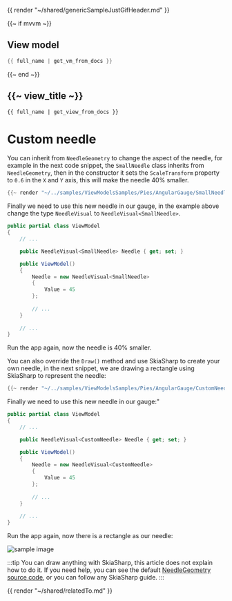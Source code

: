 {{ render "~/shared/genericSampleJustGifHeader.md" }}

{{~ if mvvm ~}}
## View model

```csharp
{{ full_name | get_vm_from_docs }}
```
{{~ end ~}}

## {{~ view_title ~}}

```
{{ full_name | get_view_from_docs }}
```

# Custom needle

You can inherit from `NeedleGeometry` to change the aspect of the needle, for example in the next code snippet, 
the `SmallNeedle` class inherits from `NeedleGeometry`, then in the constructor it sets the `ScaleTransform`
property to `0.6` in the `X` and `Y` axis, this will make the needle 40% smaller.

```csharp
{{~ render "~/../samples/ViewModelsSamples/Pies/AngularGauge/SmallNeedle.cs" ~}}
```

Finally we need to use this new needle in our gauge, in the example above change the type `NeedleVisual`
to `NeedleVisual<SmallNeedle>`.

```csharp
public partial class ViewModel
{
    // ...

    public NeedleVisual<SmallNeedle> Needle { get; set; }

    public ViewModel()
    {
        Needle = new NeedleVisual<SmallNeedle>
        {
            Value = 45
        };
        
        // ...
    }
    
    // ...
}
```

Run the app again, now the needle is 40% smaller.

You can also override the `Draw()` method and use SkiaSharp to create your own needle, in the next snippet,
we are drawing a rectangle using SkiaSharp to represent the needle:

```csharp
{{~ render "~/../samples/ViewModelsSamples/Pies/AngularGauge/CustomNeedle.cs" ~}}
```

Finally we need to use this new needle in our gauge:"

```csharp
public partial class ViewModel
{
    // ...

    public NeedleVisual<CustomNeedle> Needle { get; set; }

    public ViewModel()
    {
        Needle = new NeedleVisual<CustomNeedle>
        {
            Value = 45
        };
        
        // ...
    }
    
    // ...
}
```

Run the app again, now there is a rectangle as our needle:

<div class="text-center sample-img">
    <img src="{{ assets_url }}/docs/{{ unique_name }}/needle-rect.png" alt="sample image" />
</div>

:::tip
You can draw anything with SkiaSharp, this article does not explain how to do it.
If you need help, you can see the default [NeedleGeometry source code](https://github.com/beto-rodriguez/LiveCharts2/blob/master/src/skiasharp/LiveChartsCore.SkiaSharp/Drawing/Geometries/NeedleGeometry.cs), or you can follow any SkiaSharp guide.
:::

{{ render "~/shared/relatedTo.md" }}